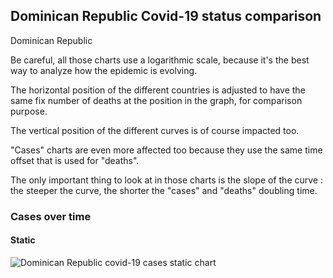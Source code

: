 ## Dominican Republic Covid-19 status comparison 

Dominican Republic



Be careful, all those charts use a logarithmic scale, because it's the best way to analyze how the epidemic is evolving.
 
The horizontal position of the different countries is adjusted to have the same fix number of deaths at the position in the graph, for comparison purpose.

The vertical position of the different curves is of course impacted too.

"Cases" charts are even more affected too because they use the same time offset that is used for "deaths".

The only important thing to look at in those charts is the slope of the curve : the steeper the curve, the shorter the "cases" and "deaths" doubling time.



 
### Cases over time
 
#### Static
![Dominican Republic covid-19 cases static chart](https://raw.githubusercontent.com/madlag/coronavirus_study/master/notebooks/graphs/2020-03-20/countries/Dominican_Republic/2020-03-20_Dominican_Republic_deaths.png "Dominican Republic covid-19 cases static chart")   

